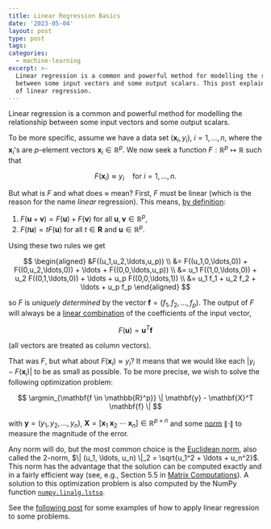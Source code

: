 ```yaml
---
title: Linear Regression Basics
date: '2023-05-04'
layout: post
type: post
tags:
categories:
  - machine-learning
excerpt: >-
  Linear regression is a common and powerful method for modelling the relationship
  between some input vectors and some output scalars. This post explains the basics
  of linear regression.
---
```

Linear regression is a common and powerful method for modelling the relationship
between some input vectors and some output scalars.

To be more specific, assume we have a data set $(\mathbf{x}_i, y_i)$, $i=1,\ldots,n$,
where the $\mathbf{x}_i$'s are $p$-element vectors $\mathbf{x}_i \in \mathbb{R}^p$.
We now seek a function $F: \mathbb{R}^p \mapsto \mathbb{R}$ such that

$$
F(\mathbf{x}_i) \approx y_i \quad \text{for $i=1,\ldots,n$.}
$$

But what is $F$ and what does $\approx$ mean?
First, $F$ must be linear (which is the reason for the name *linear* regression).
This means, [by definition](https://en.wikipedia.org/wiki/Linear_map#Definition_and_first_consequences):

1. $F(\mathbf{u} + \mathbf{v}) = F(\mathbf{u}) + F(\mathbf{v})$ for all $\mathbf{u}, \mathbf{v} \in \mathbb{R}^p$,
2. $F(t \mathbf{u}) = t F(\mathbf{u})$ for all $t \in \mathbf{R}$ and $\mathbf{u} \in \mathbb{R}^p$.

Using these two rules we get

$$
\begin{aligned}
&F((u_1,u_2,\ldots,u_p)) \\
&= F((u_1,0,\ldots,0)) + F((0,u_2,\ldots,0)) + \ldots + F((0,0,\ldots,u_p)) \\
&= u_1 F((1,0,\ldots,0)) + u_2 F((0,1,\ldots,0)) + \ldots + u_p F((0,0,\ldots,1)) \\
&= u_1 f_1 + u_2 f_2 + \ldots + u_p f_p
\end{aligned}
$$

so $F$ is *uniquely determined* by the vector $\mathbf{f} = (f_1, f_2, \ldots, f_p)$.
The output of $F$ will always be a [linear combination](https://en.wikipedia.org/wiki/Linear_combination)
of the coefficients of the input vector,

$$
F(\mathbf{u}) = \mathbf{u}^T \mathbf{f}
$$

(all vectors are treated as column vectors).

That was $F$, but what about $F(\mathbf{x}_i) \approx y_i$?
It means that we would like each $|y_i - F(\mathbf{x}_i)|$ to be as small as possible.
To be more precise, we wish to solve the following optimization problem:

$$
\argmin_{\mathbf{f \in \mathbb{R}^p}} \| \mathbf{y} - \mathbf{X}^T \mathbf{f} \|
$$

with $\mathbf{y} = (y_1, y_2, \ldots, y_n)$,
$\mathbf{X} = [ \mathbf{x}_1 \; \mathbf{x}_2 \; \cdots \; \mathbf{x}_n ] \in \mathbb{R}^{p \times n}$
and some [norm](https://en.wikipedia.org/wiki/Norm_(mathematics))
$\| \cdot \|$ to measure the magnitude of the error.

Any norm will do, but the most common choice is the
[Euclidean norm](https://en.wikipedia.org/wiki/Norm_(mathematics)#Euclidean_norm),
also called the 2-norm, $\| (u_1, \ldots, u_n) \|_2 = \sqrt{u_1^2 + \ldots + u_n^2}$.
This norm has the advantage that the solution can be computed exactly and in
a fairly efficient way (see, e.g., Section&nbsp;5.5 in
[Matrix Computations](/refs/matrix-comp/)).
A solution to this optimization problem is also computed by the NumPy function
[`numpy.linalg.lstsq`](https://numpy.org/doc/stable/reference/generated/numpy.linalg.lstsq.html).

See the [following post](/blog/2023/05/linear-regression-applied/) for some examples
of how to apply linear regression to some problems.
